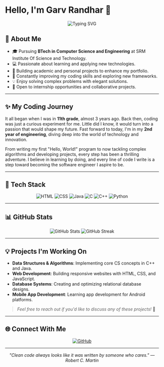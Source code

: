 # Hello, I'm Garv Randhar 👋

<p align="center">
  <img src="https://readme-typing-svg.herokuapp.com?font=Fira+Code&size=24&duration=4000&color=00C9FF&center=true&vCenter=true&width=500&lines=Aspiring+Software+Engineer;Continuous+Learner;Passionate+Coder" alt="Typing SVG">
</p>

## 🌟 About Me

- 🎓 Pursuing **BTech in Computer Science and Engineering** at SRM Institute Of Science and Technology.
- 💻 Passionate about learning and applying new technologies.
- 🔭 Building academic and personal projects to enhance my portfolio.
- 🌱 Constantly improving my coding skills and exploring new frameworks.
- 💡 Enjoy solving complex problems with elegant solutions.
- 🤝 Open to internship opportunities and collaborative projects.

---

## ✨ My Coding Journey

It all began when I was in **11th grade**, almost 3 years ago. Back then, coding was just a curious experiment for me. Little did I know, it would turn into a passion that would shape my future. Fast forward to today, I'm in my **2nd year of engineering**, diving deep into the world of technology and innovation.

From writing my first "Hello, World!" program to now tackling complex algorithms and developing projects, every step has been a thrilling adventure. I believe in learning by doing, and every line of code I write is a step toward becoming the software engineer I aspire to be.

---

## 🚀 Tech Stack

<p align="center">
  <img src="https://img.shields.io/badge/-HTML5-E34F26?style=flat-square&logo=html5&logoColor=white" alt="HTML">
  <img src="https://img.shields.io/badge/-CSS3-1572B6?style=flat-square&logo=css3&logoColor=white" alt="CSS">
  <img src="https://img.shields.io/badge/-Java-007396?style=flat-square&logo=java&logoColor=white" alt="Java">
  <img src="https://img.shields.io/badge/-C-A8B9CC?style=flat-square&logo=c&logoColor=black" alt="C">
  <img src="https://img.shields.io/badge/-C++-00599C?style=flat-square&logo=c%2B%2B&logoColor=white" alt="C++">
  <img src="https://img.shields.io/badge/-Python-3776AB?style=flat-square&logo=python&logoColor=white" alt="Python">
</p>

---

## 📊 GitHub Stats

<p align="center">
  <img src="https://github-readme-stats.vercel.app/api?username=GarvRandhar&show_icons=true&theme=radical" alt="GitHub Stats">
  <img src="https://github-readme-streak-stats.herokuapp.com/?user=GarvRandhar&theme=radical" alt="GitHub Streak">
</p>

---

## 💡 Projects I'm Working On

- **Data Structures & Algorithms**: Implementing core CS concepts in C++ and Java.
- **Web Development**: Building responsive websites with HTML, CSS, and JavaScript.
- **Database Systems**: Creating and optimizing relational database designs.
- **Mobile App Development**: Learning app development for Android platforms.

> *Feel free to reach out if you'd like to discuss any of these projects!* 🚀

---

## 🌐 Connect With Me

<p align="center">
  <a href="https://github.com/GarvRandhar"><img src="https://img.shields.io/badge/-GitHub-181717?style=flat-square&logo=github&logoColor=white" alt="GitHub"></a>
</p>

---

<p align="center">
  <i>"Clean code always looks like it was written by someone who cares." — Robert C. Martin</i>
</p>

